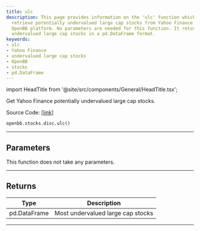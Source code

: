 ```yaml
---
title: ulc
description: This page provides information on the 'ulc' function which is used to
  retrieve potentially undervalued large cap stocks from Yahoo Finance through the
  OpenBB platform. No parameters are needed for this function. It returns the most
  undervalued large cap stocks in a pd.DataFrame format.
keywords:
- ulc
- Yahoo Finance
- undervalued large cap stocks
- OpenBB
- stocks
- pd.DataFrame
---
```


import HeadTitle from '@site/src/components/General/HeadTitle.tsx';

<HeadTitle title="stocks.disc.ulc - Reference | OpenBB SDK Docs" />

Get Yahoo Finance potentially undervalued large cap stocks.

Source Code: [[link](https://github.com/OpenBB-finance/OpenBBTerminal/tree/main/openbb_terminal/stocks/discovery/yahoofinance_model.py#L116)]

```python
openbb.stocks.disc.ulc()
```

---

## Parameters

This function does not take any parameters.

---

## Returns

| Type | Description |
| ---- | ----------- |
| pd.DataFrame | Most undervalued large cap stocks |
---
